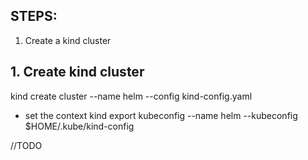 
## STEPS:
1. Create a kind cluster

## 1. Create kind cluster

kind create cluster --name helm --config kind-config.yaml

- set the context
kind export kubeconfig --name helm --kubeconfig $HOME/.kube/kind-config

//TODO